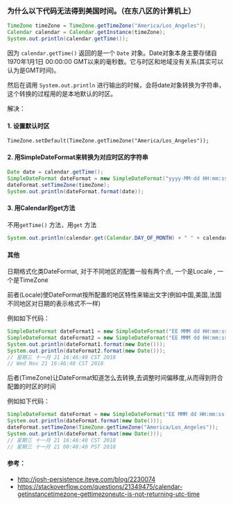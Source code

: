 ### 为什么以下代码无法得到美国时间。（在东八区的计算机上）

```java
TimeZone timeZone = TimeZone.getTimeZone("America/Los_Angeles");
Calendar calendar = Calendar.getInstance(timeZone);
System.out.println(calendar.getTime());
```

因为 `calendar.getTime()` 返回的是一个 `Date` 对象。Date对象本身主要存储自1970年1月1日 00:00:00 GMT以来的毫秒数。它与时区和地域没有关系(其实可以认为是GMT时间)。

然后在调用 `System.out.println` 进行输出的时候，会将date对象转换为字符串，这个转换的过程用的是本地默认的时区。



解决：

#### 1. 设置默认时区

```
TimeZone.setDefault(TimeZone.getTimeZone("America/Los_Angeles")); 
```

#### 2. 用SimpleDateFormat来转换为对应时区的字符串

```java
Date date = calendar.getTime();
SimpleDateFormat dateFormat = new SimpleDateFormat("yyyy-MM-dd HH:mm:ss");
dateFormat.setTimeZone(timeZone);
System.out.println(dateFormat.format(date));
```

#### 3. 用Calendar的get方法

  不用`getTime()` 方法，用`get` 方法

```java
System.out.println(calendar.get(Calendar.DAY_OF_MONTH) + " " + calendar.get(Calendar.HOUR_OF_DAY));
```

#### 其他

日期格式化类DateFormat, 对于不同地区的配置一般有两个点, 一个是Locale , 一个是TimeZone

前者(Locale)使DateFormat按所配置的地区特性来输出文字(例如中国,美国,法国不同地区对日期的表示格式不一样)

例如如下代码：

```java
SimpleDateFormat dateFormat1 = new SimpleDateFormat("EE MMM dd HH:mm:ss zzz yyyy",  Locale.getDefault());
SimpleDateFormat dateFormat2 = new SimpleDateFormat("EE MMM dd HH:mm:ss zzz yyyy",  Locale.US);
System.out.println(dateFormat1.format(new Date()));
System.out.println(dateFormat2.format(new Date()));
// 星期三 十一月 21 16:46:40 CST 2018
// Wed Nov 21 16:46:40 CST 2018
```



后者(TimeZone)让DateFormat知道怎么去转换,去调整时间偏移度,从而得到符合配置的时区的时间

例如如下代码：

```java
SimpleDateFormat dateFormat = new SimpleDateFormat("EE MMM dd HH:mm:ss zzz yyyy");
System.out.println(dateFormat.format(new Date()));
dateFormat.setTimeZone(TimeZone.getTimeZone("America/Los_Angeles"));
System.out.println(dateFormat.format(new Date()));
// 星期三 十一月 21 16:48:40 CST 2018
// 星期三 十一月 21 00:48:40 PST 2018
```



#### 参考：

- http://josh-persistence.iteye.com/blog/2230074
- https://stackoverflow.com/questions/21349475/calendar-getinstancetimezone-gettimezoneutc-is-not-returning-utc-time